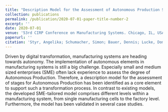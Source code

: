 ```yaml
---
title: "Description Model for the Assessment of Autonomous Production Stages."
collection: publications
permalink: /publication/2020-07-01-paper-title-number-2
excerpt: ''
date: 2020-07-01
venue: '53rd CIRP Conference on Manufacturing Systems. Chicago, IL, USA'
paperurl: ''
citation: 'Styr, Angelika; Schumacher, Simon; Bauer, Dennis; Lucke, Dominik; Bauernhansl, Thomas. (2020). &quot;Description Model for the Assessment of Autonomous Production Stages.&quot; <i>Procedia CIRP</i>. ().'
---
```


Driven by digital transformation, manufacturing systems are heading towards autonomy. The implementation of autonomous elements in manufacturing systems is still a big challenge. Especially small and medium sized enterprises (SME) often lack experience to assess the degree of Autonomous Production. Therefore, a description model for the assessment of stages for Autonomous Production has been identified as a core element to support such a transformation process. In contrast to existing models, the developed SME-tailored model comprises different levels within a manufacturing system, from single manufacturing cells to the factory level. Furthermore, the model has been validated in several case studies.
